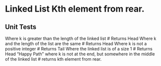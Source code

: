 # Linked List Kth element from rear.

## Unit Tests

Where k is greater than the length of the linked list # Returns Head
Where k and the length of the list are the same # Returns Head
Where k is not a positive integer # Returns Tail
Where the linked list is of a size 1 # Returns Head
“Happy Path” where k is not at the end, but somewhere in the middle of the linked list # returns kth element from rear.
